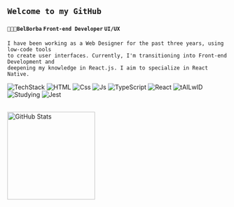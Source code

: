 ##  **` Welcome to my GitHub `**

#### **` 👩🏻‍💻BelBorba `**  **` Front-end Developer `**  **` UI/UX `** 

```
I have been working as a Web Designer for the past three years, using low-code tools
to create user interfaces. Currently, I'm transitioning into Front-end Development and
deepening my knowledge in React.js. I aim to specialize in React Native.
```
![TechStack](https://img.shields.io/badge/My%20Tech%20Stack-8A2BE2?logo=htmx&logoColor=f5f5f5)
![HTML](https://img.shields.io/badge/%20Html-41454A?logo=html5&logoColor=f5f5f5)
![Css](https://img.shields.io/badge/%20Css-41454A?logo=css&logoColor=f5f5f5)
![Js](https://img.shields.io/badge/%20Javascript-41454A?logo=javascript&logoColor=f5f5f5) 
![TypeScript](https://img.shields.io/badge/%20TypeScript-41454A?logo=TypeScript&logoColor=f5f5f5) 
![React](https://img.shields.io/badge/React.js-41454A?logo=react&logoColor=f5f5f5)
![tAILwID](https://img.shields.io/badge/%20TailWind-41454A?logo=tailwindcss&logoColor=f5f5f5)
<br/>
![Studying](https://img.shields.io/badge/Studyng-8A2BE2?logo=htmx&logoColor=f5f5f5)
![Jest](https://img.shields.io/badge/Jest-41454A?logo=jest&logoColor=f5f5f5)

<br/>

<img alt="GitHub Stats" height="200" src="https://github-readme-stats.vercel.app/api/top-langs/?username=belborba&theme=dark&layout=compact&hide_border=true&custom_title=Most%20Used%20Languages&langs_count=9"/>
